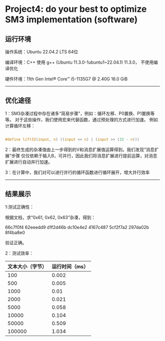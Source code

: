 # Project4: do your best to optimize SM3 implementation (software)

## 运行环境

操作系统：Ubuntu 22.04.2 LTS 64位

编译环境：C++ 使用 g++ (Ubuntu 11.3.0-1ubuntu1~22.04.1) 11.3.0，
不使用编译优化

硬件环境：11th Gen Intel® Core™ i5-1135G7 @ 2.40G   16.0 GiB

---

## 优化途径

1：SM3杂凑过程中存在诸多“简易步骤”，例如：循环左移、P0置换、P1置换等等。
对于这些操作，我们使用宏来代替函数，通过预处理的方式进行加速。
例如计算循环左移：

``` C

#define lift32(input, n) ((input << n) | (input >> (32 - n)))

```

2：最终生成的杂凑值由上一步得到的V和消息扩展值运算得到。我们发现“消息扩展”步骤
仅仅依赖于输入B，可并行，因此我们将消息扩展进行提前运算，对消息扩展进行自动并行加速。

3：在计算中，我们对可以进行并行的循环函数进行循环展开，增大并行效率

---

## 结果展示

1:测试正确性：

根据文档，求“0x61, 0x62, 0x63”杂凑，得到：

66c7f0f4 62eeedd9 d1f2d46b dc10e4e2 4167c487 5cf2f7a2 297da02b 8f4ba8e0

验证正确。

2：测试效率：

| 文本大小（字节） | 运行时间（ms） |
| ---------------- | -------------- |
| 100              | 0.002          |
| 500              | 0.005          |
| 1000             | 0.01           |
| 2000             | 0.021          |
| 5000             | 0.058          |
| 10000            | 0.104          |
| 50000            | 0.509          |
| 100000           | 1.034          |

